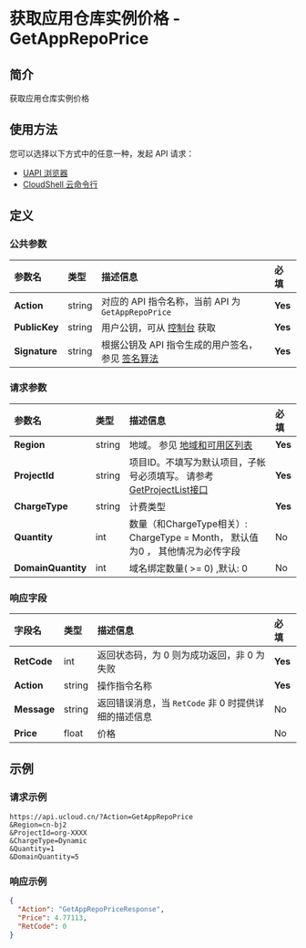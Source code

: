 # 获取应用仓库实例价格 - GetAppRepoPrice

## 简介

获取应用仓库实例价格






## 使用方法

您可以选择以下方式中的任意一种，发起 API 请求：
- [UAPI 浏览器](https://console.ucloud.cn/uapi/detail?id=GetAppRepoPrice)
- [CloudShell 云命令行](https://shell.ucloud.cn/)


## 定义

### 公共参数

| 参数名 | 类型 | 描述信息 | 必填 |
|:---|:---|:---|:---|
| **Action**     | string  | 对应的 API 指令名称，当前 API 为 `GetAppRepoPrice`                        | **Yes** |
| **PublicKey**  | string  | 用户公钥，可从 [控制台](https://console.ucloud.cn/uapi/apikey) 获取                                             | **Yes** |
| **Signature**  | string  | 根据公钥及 API 指令生成的用户签名，参见 [签名算法](api/summary/signature.md)  | **Yes** |

### 请求参数

| 参数名 | 类型 | 描述信息 | 必填 |
|:---|:---|:---|:---|
| **Region** | string | 地域。 参见 [地域和可用区列表](https://docs.ucloud.cn/api/summary/regionlist) |**Yes**|
| **ProjectId** | string | 项目ID。不填写为默认项目，子帐号必须填写。 请参考[GetProjectList接口](https://docs.ucloud.cn/api/summary/get_project_list) |**Yes**|
| **ChargeType** | string | 计费类型 |**Yes**|
| **Quantity** | int | 数量（和ChargeType相关）: ChargeType = Month， 默认值为0 ， 其他情况为必传字段 |No|
| **DomainQuantity** | int | 域名绑定数量( >= 0) ,默认: 0 |No|

### 响应字段

| 字段名 | 类型 | 描述信息 | 必填 |
|:---|:---|:---|:---|
| **RetCode** | int | 返回状态码，为 0 则为成功返回，非 0 为失败 |**Yes**|
| **Action** | string | 操作指令名称 |**Yes**|
| **Message** | string | 返回错误消息，当 `RetCode` 非 0 时提供详细的描述信息 |No|
| **Price** | float | 价格 |No|




## 示例

### 请求示例
    
```
https://api.ucloud.cn/?Action=GetAppRepoPrice
&Region=cn-bj2
&ProjectId=org-XXXX
&ChargeType=Dynamic
&Quantity=1
&DomainQuantity=5
```

### 响应示例
    
```json
{
  "Action": "GetAppRepoPriceResponse",
  "Price": 4.77113,
  "RetCode": 0
}
```





